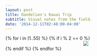 ```yaml
---
layout: post
title: Dandelion's Kauai Trip
subtitle: Visual notes from the field.
date: '2014-12-11T02:48:00-04:00'
---
```


<div id="sketchbook" width="100%">
{% for i in (1..55) %}
{% if i % 2 == 0 %}
<div align="center">
<img src="/assets/images/sketches/dandelion-summer/dandelion-notebook-{{ i }}.jpeg"/>
</div>
{% endif %}
{% endfor %}
</div>
